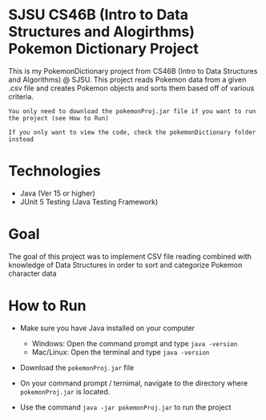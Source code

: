 # SJSU CS46B (Intro to Data Structures and Alogirthms) Pokemon Dictionary Project
This is my PokemonDictionary project from CS46B (Intro to Data Structures and Algorithms) @ SJSU. This project reads Pokemon data from a given .csv file and creates Pokemon objects and sorts them based off of various criteria. 

``You only need to download the pokemonProj.jar file if you want to run the project (see How to Run)``

``If you only want to view the code, check the pokemonDictionary folder instead``

# Technologies
- Java (Ver 15 or higher)
- JUnit 5 Testing (Java Testing Framework)

# Goal
The goal of this project was to implement CSV file reading combined with knowledge of Data Structures in order to sort and categorize Pokemon character data



# How to Run
- Make sure you have Java installed on your computer 
  - Windows: Open the command prompt and type ``java -version``
  - Mac/Linux: Open the terminal and type ``java -version``

- Download the ``pokemonProj.jar`` file
- On your command prompt / ternimal, navigate to the directory where ``pokemonProj.jar`` is located.
- Use the command ``java -jar pokemonProj.jar`` to run the project
